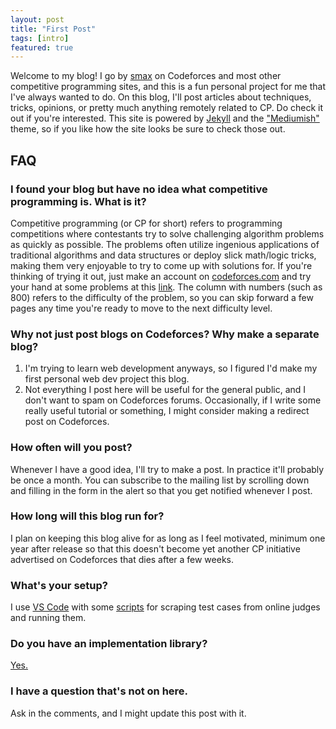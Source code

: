 ```yaml
---
layout: post
title: "First Post"
tags: [intro]
featured: true
---
```


Welcome to my blog! I go by [smax](https://codeforces.com/profile/smax) on Codeforces and most other competitive programming sites, and this is a fun personal project for me that I've always wanted to do. On this blog, I'll post articles about techniques, tricks, opinions, or pretty much anything remotely related to CP. Do check it out if you're interested. This site is powered by <a href="https://jekyllrb.com/">Jekyll</a> and the <a href="https://github.com/wowthemesnet/mediumish-theme-jekyll">"Mediumish"</a> theme, so if you like how the site looks be sure to check those out.

<!-- For starters, here's a link to my first tutorial article on [Burnside's Lemma]({{ site.baseurl }}/burnside/). I typed this up a few months prior to making this website as personal notes for myself, so it's possible that the article may be unclear in certain sections. If you have any tips on making certain sections clearer, feel free to comment below.

If you're instead interested in something more opinionated, you can check out [this article]({{ site.baseurl }}/difficulty/) on what makes a CP problem hard. If you find you like the stuff I post, feel free to sign up for the mailing list by scrolling down and clicking on the alert, so that you get instantly notified whenever I post. -->

## FAQ
### I found your blog but have no idea what competitive programming is. What is it?
Competitive programming (or CP for short) refers to programming competitions where contestants try to solve challenging algorithm problems as quickly as possible. The problems often utilize ingenious applications of traditional algorithms and data structures or deploy slick math/logic tricks, making them very enjoyable to try to come up with solutions for. If you're thinking of trying it out, just make an account on [codeforces.com](https://codeforces.com) and try your hand at some problems at this [link](https://codeforces.com/problemset?order=BY_RATING_ASC). The column with numbers (such as 800) refers to the difficulty of the problem, so you can skip forward a few pages any time you're ready to move to the next difficulty level.

### Why not just post blogs on Codeforces? Why make a separate blog?
1. I'm trying to learn web development anyways, so I figured I'd make my first personal web dev project this blog.
2. Not everything I post here will be useful for the general public, and I don't want to spam on Codeforces forums. Occasionally, if I write some really useful tutorial or something, I might consider making a redirect post on Codeforces.

### How often will you post?
Whenever I have a good idea, I'll try to make a post. In practice it'll probably be once a month. You can subscribe to the mailing list by scrolling down and filling in the form in the alert so that you get notified whenever I post.

### How long will this blog run for?
I plan on keeping this blog alive for as long as I feel motivated, minimum one year after release so that this doesn't become yet another CP initiative advertised on Codeforces that dies after a few weeks.

### What's your setup?
I use [VS Code](https://code.visualstudio.com/) with some [scripts](https://github.com/mzhang2021/cp-library/tree/master/scripts/parse) for scraping test cases from online judges and running them.

### Do you have an implementation library?
[Yes.](https://github.com/mzhang2021/cp-library)

### I have a question that's not on here.
Ask in the comments, and I might update this post with it.
